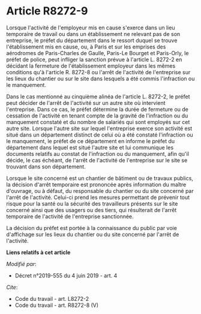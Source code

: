 # Article R8272-9

Lorsque l'activité de l'employeur mis en cause s'exerce dans un lieu temporaire de travail ou dans un établissement ne
relevant pas de son entreprise, le préfet du département dans le ressort duquel se trouve l'établissement mis en cause, ou, à
Paris et sur les emprises des aérodromes de Paris-Charles de Gaulle, Paris-Le Bourget et Paris-Orly, le préfet de police,
peut infliger la sanction prévue à l'article L. 8272-2 en décidant la fermeture de l'établissement employeur dans les mêmes
conditions qu'à l'article R. 8272-8 ou l'arrêt de l'activité de l'entreprise sur les lieux du chantier ou sur le site dans
lesquels a été commis l'infraction ou le manquement.

Dans le cas mentionné au cinquième alinéa de l'article L. 8272-2, le préfet peut décider de l'arrêt de l'activité sur un
autre site où intervient l'entreprise. Dans ce cas, le préfet détermine la durée de fermeture ou de cessation de l'activité
en tenant compte de la gravité de l'infraction ou du manquement constaté et du nombre de salariés qui sont employés sur cet
autre site. Lorsque l'autre site sur lequel l'entreprise exerce son activité est situé dans un département distinct de celui
où a été constaté l'infraction ou le manquement, le préfet de ce département en informe le préfet du département dans lequel
est situé l'autre site et lui communique les documents relatifs au constat de l'infraction ou du manquement, afin qu'il
décide, le cas échéant, de l'arrêt de l'activité de l'entreprise sur le site se trouvant dans son département.

Lorsque le site concerné est un chantier de bâtiment ou de travaux publics, la décision d'arrêt temporaire est prononcée
après information du maître d'ouvrage, ou à défaut, du responsable du chantier ou du site concerné par l'arrêt de l'activité.
Celui-ci prend les mesures permettant de prévenir tout risque pour la santé ou la sécurité des travailleurs présents sur le
site concerné ainsi que des usagers ou des tiers, qui résulterait de l'arrêt temporaire de l'activité de l'entreprise
sanctionnée.

La décision du préfet est portée à la connaissance du public par voie d'affichage sur les lieux du chantier ou du site
concerné par l'arrêt de l'activité.

**Liens relatifs à cet article**

_Modifié par_:

  - Décret n°2019-555 du 4 juin 2019 - art. 4

_Cite_:

  - Code du travail - art. L8272-2
  - Code du travail - art. R8272-8 (V)
